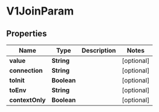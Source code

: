 

# V1JoinParam

## Properties

Name | Type | Description | Notes
------------ | ------------- | ------------- | -------------
**value** | **String** |  |  [optional]
**connection** | **String** |  |  [optional]
**toInit** | **Boolean** |  |  [optional]
**toEnv** | **String** |  |  [optional]
**contextOnly** | **Boolean** |  |  [optional]



